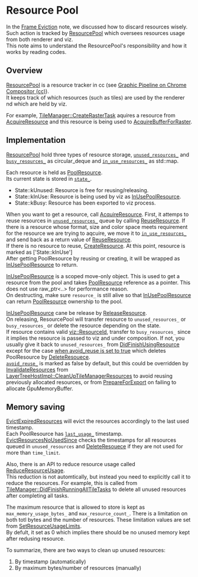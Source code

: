 # Resource Pool

In the [Frame Eviction](/docs/day37.md) note, we discussed how to discard resources wisely. Such action is tracked by [ResourcePool](https://source.chromium.org/chromium/chromium/src/+/main:cc/resources/resource_pool.h) which oversees resources usage from both renderer and viz.  
This note aims to understand the ResourcePool's responsibility and how it works by reading codes.  

## Overview
[ResourcePool](https://source.chromium.org/chromium/chromium/src/+/main:cc/resources/resource_pool.h) is a resource tracker in cc (see [Graphic Pipeline on Chrome Compositor (cc)](/docs/day43.md)).  
It keeps track of which resources (such as tiles) are used by the renderer nd which are held by viz.

For example, [TileManager::CreateRasterTask](https://source.chromium.org/chromium/chromium/src/+/refs/heads/main:cc/tiles/tile_manager.cc;l=1256;drc=bc1deb5c0b4cdbc7a83398e8fc8e09d00edbc936) aquires a resource from [AcquireResource](https://source.chromium.org/chromium/chromium/src/+/main:cc/resources/resource_pool.cc;l=184;drc=8529cb55df3c89cace2cf3f828314d46a030bcad) and this resource is being used to [AcquireBufferForRaster](https://source.chromium.org/chromium/chromium/src/+/refs/heads/main:cc/raster/raster_buffer_provider.h;l=55;drc=bc1deb5c0b4cdbc7a83398e8fc8e09d00edbc936).  

## Implementation
[ResourcePool](https://source.chromium.org/chromium/chromium/src/+/main:cc/resources/resource_pool.h) hold three types of resource storage, [`unused_resources_`](https://source.chromium.org/chromium/chromium/src/+/refs/heads/main:cc/resources/resource_pool.h;l=482;drc=bc1deb5c0b4cdbc7a83398e8fc8e09d00edbc936) and [`busy_resources_`](https://source.chromium.org/chromium/chromium/src/+/refs/heads/main:cc/resources/resource_pool.h;l=483;drc=bc1deb5c0b4cdbc7a83398e8fc8e09d00edbc936) as circular_deque and [`in_use_resources_`](https://source.chromium.org/chromium/chromium/src/+/refs/heads/main:cc/resources/resource_pool.h;l=486;drc=bc1deb5c0b4cdbc7a83398e8fc8e09d00edbc936) as std::map.  

Each resource is held as [PoolResource](https://source.chromium.org/chromium/chromium/src/+/refs/heads/main:cc/resources/resource_pool.h;l=298;drc=edb62228662be757def4d8bcbc49bc5b10118bd8).  
Its current state is stored in [`state_`](https://source.chromium.org/chromium/chromium/src/+/refs/heads/main:cc/resources/resource_pool.h;l=428;drc=edb62228662be757def4d8bcbc49bc5b10118bd8).  
* State::kUnused: Resource is free for reusing/releasing.
* State::kInUse: Resource is being used by viz as [InUsePoolResource](https://source.chromium.org/chromium/chromium/src/+/refs/heads/main:cc/resources/resource_pool.h;l=126;drc=edb62228662be757def4d8bcbc49bc5b10118bd8).  
* State::kBusy: Resource has been exported to viz process.  

When you want to get a resource, call [AcquireResource](https://source.chromium.org/chromium/chromium/src/+/main:cc/resources/resource_pool.cc;l=184;drc=8529cb55df3c89cace2cf3f828314d46a030bcad). First, it attemps to reuse resources in [`unused_resources_`](https://source.chromium.org/chromium/chromium/src/+/refs/heads/main:cc/resources/resource_pool.h;l=482;drc=bc1deb5c0b4cdbc7a83398e8fc8e09d00edbc936) queue by calling [ReuseResource](https://source.chromium.org/chromium/chromium/src/+/refs/heads/main:cc/resources/resource_pool.cc;l=131;drc=bc1deb5c0b4cdbc7a83398e8fc8e09d00edbc936). If there is a resource whose format, size and color space meets requirement for the resource we are trying to aqcuire, we move it to [`in_use_resources_`](https://source.chromium.org/chromium/chromium/src/+/refs/heads/main:cc/resources/resource_pool.h;l=486;drc=bc1deb5c0b4cdbc7a83398e8fc8e09d00edbc936) and send back as a return value of [ReuseResource](https://source.chromium.org/chromium/chromium/src/+/refs/heads/main:cc/resources/resource_pool.cc;l=131;drc=bc1deb5c0b4cdbc7a83398e8fc8e09d00edbc936).  
If there is no resource to reuse, [CreateResource](https://source.chromium.org/chromium/chromium/src/+/refs/heads/main:cc/resources/resource_pool.cc;l=164;drc=bc1deb5c0b4cdbc7a83398e8fc8e09d00edbc936). At this point, resource is marked as ['State::kInUse']  
After getting PoolResource by reusing or creating, it will be wrapped as [InUsePoolResource](https://source.chromium.org/chromium/chromium/src/+/refs/heads/main:cc/resources/resource_pool.h;l=126;drc=edb62228662be757def4d8bcbc49bc5b10118bd8) to return.  

[InUsePoolResource](https://source.chromium.org/chromium/chromium/src/+/refs/heads/main:cc/resources/resource_pool.h;l=126;drc=edb62228662be757def4d8bcbc49bc5b10118bd8) is a scoped move-only object. This is used to get a resource from the pool and takes [PoolResource](https://source.chromium.org/chromium/chromium/src/+/refs/heads/main:cc/resources/resource_pool.h;l=298;drc=edb62228662be757def4d8bcbc49bc5b10118bd8) reference as a pointer. This does not use raw_ptr<..> for performance reason.  
On destructing, make sure `resource_` is still alive so that [InUsePoolResource](https://source.chromium.org/chromium/chromium/src/+/refs/heads/main:cc/resources/resource_pool.h;l=126;drc=edb62228662be757def4d8bcbc49bc5b10118bd8) can return [PoolResource](https://source.chromium.org/chromium/chromium/src/+/refs/heads/main:cc/resources/resource_pool.h;l=298;drc=edb62228662be757def4d8bcbc49bc5b10118bd8) ownership to the pool.  

[InUsePoolResource](https://source.chromium.org/chromium/chromium/src/+/refs/heads/main:cc/resources/resource_pool.h;l=126;drc=edb62228662be757def4d8bcbc49bc5b10118bd8) cane be release by [ReleaseResource](https://source.chromium.org/chromium/chromium/src/+/main:cc/resources/resource_pool.cc;l=376;drc=8529cb55df3c89cace2cf3f828314d46a030bcad).  
On releasing, ResourcePool will transfer resource to `unused_resources_` or `busy_resources_` or delete the resource depending on the state.  
If resource contains valid [viz::ResourceId](https://source.chromium.org/chromium/chromium/src/+/refs/heads/main:components/viz/common/resources/resource_id.h;l=23;drc=bc1deb5c0b4cdbc7a83398e8fc8e09d00edbc936), transfer to `busy_resources_` since it implies the resource is passed to viz and under composition. If not, you usually give it back to `unused_resources_` from [DidFinishUsingResource](https://source.chromium.org/chromium/chromium/src/+/refs/heads/main:cc/resources/resource_pool.cc;l=508;drc=bc1deb5c0b4cdbc7a83398e8fc8e09d00edbc936) except for the case [when avoid_reuse is set to true](https://source.chromium.org/chromium/chromium/src/+/main:cc/resources/resource_pool.cc;l=423;drc=8529cb55df3c89cace2cf3f828314d46a030bcad) which deletes PoolResource by [DeleteResouece](https://source.chromium.org/chromium/chromium/src/+/refs/heads/main:cc/resources/resource_pool.cc;l=486;drc=bc1deb5c0b4cdbc7a83398e8fc8e09d00edbc936).  
[`avoid_reuse_`](https://source.chromium.org/chromium/chromium/src/+/refs/heads/main:cc/resources/resource_pool.h;l=409;drc=bc1deb5c0b4cdbc7a83398e8fc8e09d00edbc936) is marked as false by default, but this could be overridden by [InvalidateResources](https://source.chromium.org/chromium/chromium/src/+/refs/heads/main:cc/resources/resource_pool.cc;l=361;drc=bc1deb5c0b4cdbc7a83398e8fc8e09d00edbc936) from [LayerTreeHostImpl::CleanUpTileManagerResources](https://source.chromium.org/chromium/chromium/src/+/refs/heads/main:cc/trees/layer_tree_host_impl.cc;l=3737;drc=bc1deb5c0b4cdbc7a83398e8fc8e09d00edbc936) to avoid reusing previously allocated resources, or from [PrepareForExport](https://source.chromium.org/chromium/chromium/src/+/refs/heads/main:cc/resources/resource_pool.cc;l=325;drc=bc1deb5c0b4cdbc7a83398e8fc8e09d00edbc936) on failing to allocate GpuMemoryBuffer.  

## Memory saving
[EvictExpiredResources](https://source.chromium.org/chromium/chromium/src/+/refs/heads/main:cc/resources/resource_pool.cc;l=528;drc=bc1deb5c0b4cdbc7a83398e8fc8e09d00edbc936) will evict the resources accordingly to the last used timestamp.  
Each PoolResource has [`last_usage_`](https://source.chromium.org/chromium/chromium/src/+/refs/heads/main:cc/resources/resource_pool.h;l=404;drc=3ecc0c281a06f6cb6d7856aac560e45feb554f53) timestamp. [EvictResourcesNoUsedSince](https://source.chromium.org/chromium/chromium/src/+/refs/heads/main:cc/resources/resource_pool.cc;l=553;drc=bc1deb5c0b4cdbc7a83398e8fc8e09d00edbc936) checks the timestamps for all resources queued in `unused_resources` and [DeleteResouece](https://source.chromium.org/chromium/chromium/src/+/refs/heads/main:cc/resources/resource_pool.cc;l=486;drc=bc1deb5c0b4cdbc7a83398e8fc8e09d00edbc936) if they are not used for more than `time_limit`.  

Also, there is an API to reduce resource usage called [ReduceResourceUsage](https://source.chromium.org/chromium/chromium/src/+/refs/heads/main:cc/resources/resource_pool.cc;l=459;drc=bc1deb5c0b4cdbc7a83398e8fc8e09d00edbc936).  
This reduction is not automtically, but instead you need to explicitly call it to reduce the resources. For example, this is called from [TileManager::DidFinishRunningAllTileTasks](https://source.chromium.org/chromium/chromium/src/+/refs/heads/main:cc/tiles/tile_manager.cc;l=585;drc=bc1deb5c0b4cdbc7a83398e8fc8e09d00edbc936) to delete all unused resources after completing all tasks.  

The maximum resource that is allowed to store is kept as `max_memory_usage_bytes_` and `max_resource_count_`. There is a limitation on both totl bytes and the number of resources. These limitation values are set from [SetResourceUsageLimits](https://source.chromium.org/chromium/chromium/src/+/refs/heads/main:cc/resources/resource_pool.cc;l=451;drc=bc1deb5c0b4cdbc7a83398e8fc8e09d00edbc936).  
By defult, it set as 0 which implies there should be no unused memory kept after redusing resource.  

To summarize, there are two ways to clean up unused resources:
1. By timestamp (automatically)
2. By maximum bytes/number of resources (manually)
